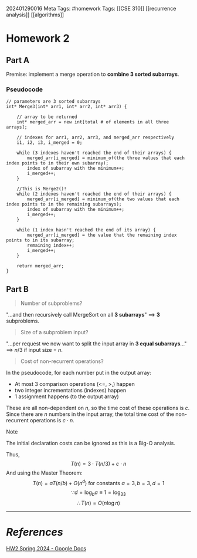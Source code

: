 202401290016
Meta Tags: #homework 
Tags: [[CSE 310]] [[recurrence analysis]] [[algorithms]]

# Homework 2

## Part A

Premise: implement a merge operation to **combine 3 sorted subarrays**.
### Pseudocode

```
// parameters are 3 sorted subarrays
int* Merge3(int* arr1, int* arr2, int* arr3) {

	// array to be returned
	int* merged_arr = new int[total # of elements in all three arrays];

	// indexes for arr1, arr2, arr3, and merged_arr respectively
	i1, i2, i3, i_merged = 0;

	while (3 indexes haven't reached the end of their arrays) {
		merged_arr[i_merged] = minimum_of(the three values that each index points to in their own subarray);
		index of subarray with the minimum++;
		i_merged++;
	}

	//This is Merge2()!
	while (2 indexes haven't reached the end of their arrays) {
		merged_arr[i_merged] = minimum_of(the two values that each index points to in the remaining subarrays);
		index of subarray with the minimum++;
		i_merged++;
	}

	while (1 index hasn't reached the end of its array) {
		merged_arr[i_merged] = the value that the remaining index points to in its subarray;
		remaining index++;
		i_merged++;
	}

	return merged_arr;
}
```

## Part B

>Number of subproblems?

 "...and then recursively call MergeSort on all **3 subarrays**" $\implies$  **3** subproblems.

>Size of a subproblem input?

"...per request we now want to split the input array in **3 equal subarrays**..." $\implies$ $n/3$ if input size = $n$.

>Cost of non-recurrent operations?

In the pseudocode, for each number put in the output array:

- At most 3 comparison operations (<=, >,) happen
- two integer incrementations (indexes) happen
- 1 assignment happens (to the output array)

These are all non-dependent on $n$, so the time cost of these operations is $c$. Since there are $n$ numbers in the input array, the total time cost of the non-recurrent operations is $c\cdot n$.  

>[!note]
>The initial declaration costs can be ignored as this is a Big-O analysis. 

Thus,
$$T(n) = 3\cdot T(n/3)+c\cdot  n$$
And using the Master Theorem:
$$T(n) = a T(n/b)+O(n^d) \ \text{for constants} \ a=3, b =3 , d = 1$$
$$\because d = \log_ba \equiv 1 = \log_33$$
$$\therefore T(n) = O(n\log n)$$



---
# *References*
[HW2 Spring 2024 - Google Docs](https://docs.google.com/document/d/1JvM--CUq2Ojn0-joo0uvpQmv_kp1EmMtgZICghOdrxg/edit)
